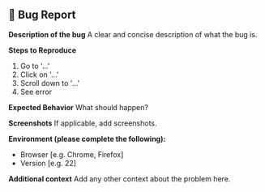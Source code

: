 ## 🐞 Bug Report

**Description of the bug**
A clear and concise description of what the bug is.

**Steps to Reproduce**
1. Go to '...'
2. Click on '...'
3. Scroll down to '...'
4. See error

**Expected Behavior**
What should happen?

**Screenshots**
If applicable, add screenshots.

**Environment (please complete the following):**
- Browser [e.g. Chrome, Firefox]
- Version [e.g. 22]

**Additional context**
Add any other context about the problem here.
